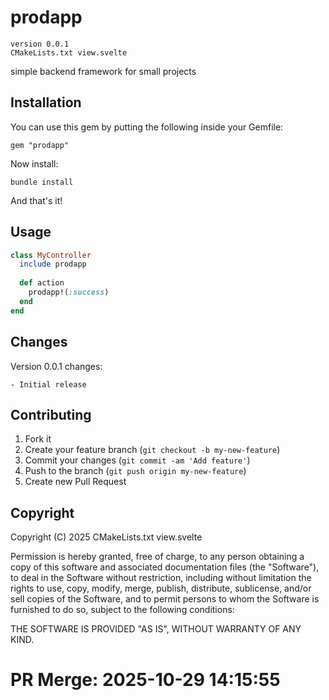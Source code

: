# prodapp

    version 0.0.1
    CMakeLists.txt view.svelte

simple backend framework for small projects

## Installation

You can use this gem by putting the following inside your Gemfile:

    gem "prodapp"

Now install:

    bundle install

And that's it!

## Usage

```ruby
class MyController
  include prodapp
  
  def action
    prodapp!(:success)
  end
end
```

## Changes

Version 0.0.1 changes:
    
    - Initial release

## Contributing

1. Fork it
2. Create your feature branch (`git checkout -b my-new-feature`)
3. Commit your changes (`git commit -am 'Add feature'`)
4. Push to the branch (`git push origin my-new-feature`)
5. Create new Pull Request

## Copyright

Copyright (C) 2025 CMakeLists.txt view.svelte

Permission is hereby granted, free of charge, to any person obtaining a copy of
this software and associated documentation files (the "Software"), to deal in
the Software without restriction, including without limitation the rights to
use, copy, modify, merge, publish, distribute, sublicense, and/or sell copies
of the Software, and to permit persons to whom the Software is furnished to do
so, subject to the following conditions:

THE SOFTWARE IS PROVIDED "AS IS", WITHOUT WARRANTY OF ANY KIND.


# PR Merge: 2025-10-29 14:15:55
